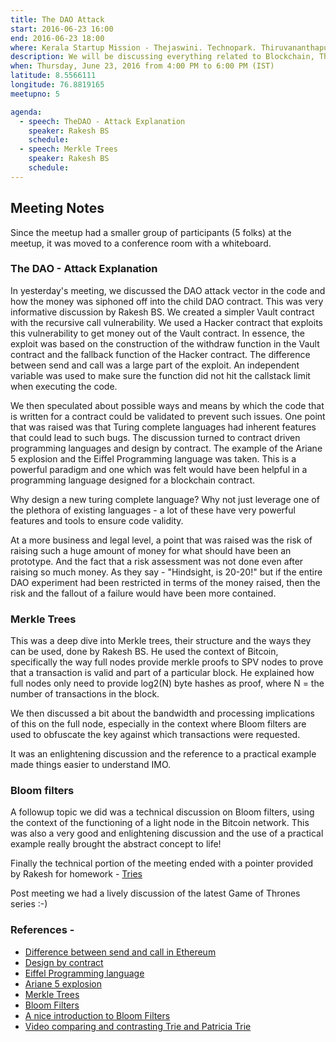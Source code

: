 ```yaml
---
title: The DAO Attack
start: 2016-06-23 16:00
end: 2016-06-23 18:00
where: Kerala Startup Mission - Thejaswini. Technopark. Thiruvananthapuram.
description: We will be discussing everything related to Blockchain, The DAO attack and Merkle Trees in the proposed time.
when: Thursday, June 23, 2016 from 4:00 PM to 6:00 PM (IST)
latitude: 8.5566111
longitude: 76.8819165
meetupno: 5

agenda:
  - speech: TheDAO - Attack Explanation
    speaker: Rakesh BS
    schedule:
  - speech: Merkle Trees
    speaker: Rakesh BS
    schedule:
---
```




## Meeting Notes 
Since the meetup had a smaller group of participants (5 folks) at the meetup, it was moved to a conference room with a whiteboard.


### The DAO - Attack Explanation  
In yesterday's meeting, we discussed the DAO attack vector in the code and how the money was siphoned off into the child DAO contract. This was very informative discussion by Rakesh BS. We created a simpler Vault contract with the recursive call vulnerability. We used a Hacker contract that exploits this vulnerability to get money out of the Vault contract. In essence, the exploit was based on the construction of the withdraw function in the Vault contract and the fallback function of the Hacker contract. The difference between send and call was a large part of the exploit. An independent variable was used to make sure the function did not hit the callstack limit when executing the code.


We then speculated about possible ways and means by which the code that is written for a contract could be validated to prevent such issues. One point that was raised was that Turing complete languages had inherent features that could lead to such bugs. The discussion turned to contract driven programming languages and design by contract. The example of the Ariane 5 explosion and the Eiffel Programming language  was taken. This is a powerful paradigm and one which was felt would have been helpful in a programming language designed for a blockchain contract. 

 Why design a new turing complete language? Why not just leverage one of the plethora of existing languages - a lot of these have very powerful features and tools to ensure code validity.
 

At a more business and legal level, a point that was raised was the risk of raising such a huge amount of money for what should have been an prototype. And the fact that a risk assessment was not done even after raising so much money. As they say - "Hindsight, is 20-20!" but if the entire DAO experiment had been restricted in terms of the money raised, then the risk and the fallout of a failure would have been more contained. 

### Merkle Trees
This was a deep dive into Merkle trees, their structure and the ways they can be used, done by Rakesh BS. He used the context of Bitcoin, specifically the way full nodes provide merkle proofs to SPV nodes to prove that a transaction is valid and part of a particular block. He explained how full nodes only need to provide log2(N) byte hashes as proof, where N = the number of transactions in the block.


We then discussed a bit about the bandwidth and processing implications of this on the full node, especially in the context where Bloom filters are used to obfuscate the key against which transactions were requested.


It was an enlightening discussion and the reference to a practical example made things easier to understand IMO.

### Bloom filters
A followup topic we did was a technical discussion on Bloom filters, using the context of the functioning of a light node in the Bitcoin network. This was also a very good and enlightening discussion and the use of a practical example really brought the abstract concept to life!


Finally the technical portion of the meeting ended with a pointer provided by Rakesh for homework - [Tries](https://en.wikipedia.org/wiki/Trie)  


Post meeting we had a lively discussion of the latest Game of Thrones series :-)


### References - 

  - [Difference between send and call in Ethereum](http://ethereum.stackexchange.com/q/6470/259)
  - [Design by contract](http://c2.com/cgi/wiki?DesignByContract)
  - [Eiffel Programming language](https://www.eiffel.com/values/design-by-contract/)
  - [Ariane 5 explosion](https://www.ima.umn.edu/~arnold/disasters/ariane.html)
  - [Merkle Trees](https://en.wikipedia.org/wiki/Merkle_tree)
  - [Bloom Filters](https://en.wikipedia.org/wiki/Bloom_filter)
  - [A nice introduction to Bloom Filters](http://billmill.org/bloomfilter-tutorial/)
  - [Video comparing and contrasting Trie and Patricia Trie](https://www.youtube.com/watch?v=jXAHLqQthKw)
  
